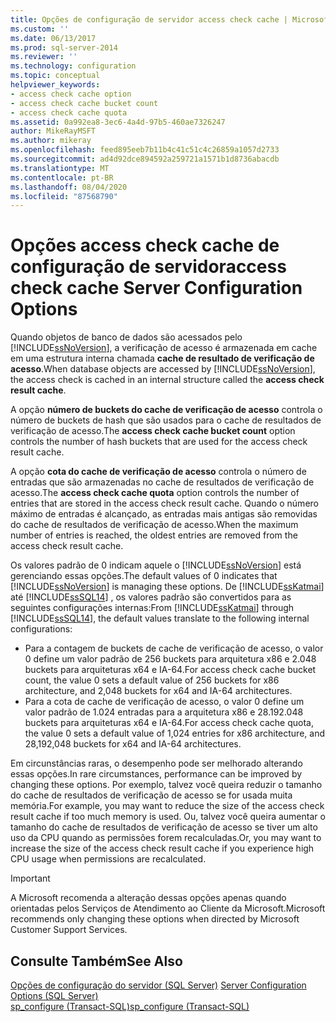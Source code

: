 ```yaml
---
title: Opções de configuração de servidor access check cache | Microsoft Docs
ms.custom: ''
ms.date: 06/13/2017
ms.prod: sql-server-2014
ms.reviewer: ''
ms.technology: configuration
ms.topic: conceptual
helpviewer_keywords:
- access check cache option
- access check cache bucket count
- access check cache quota
ms.assetid: 0a992ea8-3ec6-4a4d-97b5-460ae7326247
author: MikeRayMSFT
ms.author: mikeray
ms.openlocfilehash: feed895eeb7b11b4c41c51c4c26859a1057d2733
ms.sourcegitcommit: ad4d92dce894592a259721a1571b1d8736abacdb
ms.translationtype: MT
ms.contentlocale: pt-BR
ms.lasthandoff: 08/04/2020
ms.locfileid: "87568790"
---
```

# <a name="access-check-cache-server-configuration-options"></a><span data-ttu-id="f3043-102">Opções access check cache de configuração de servidor</span><span class="sxs-lookup"><span data-stu-id="f3043-102">access check cache Server Configuration Options</span></span>
<span data-ttu-id="f3043-103">Quando objetos de banco de dados são acessados pelo [!INCLUDE[ssNoVersion](../../includes/ssnoversion-md.md)], a verificação de acesso é armazenada em cache em uma estrutura interna chamada **cache de resultado de verificação de acesso**.</span><span class="sxs-lookup"><span data-stu-id="f3043-103">When database objects are accessed by [!INCLUDE[ssNoVersion](../../includes/ssnoversion-md.md)], the access check is cached in an internal structure called the **access check result cache**.</span></span> 
  
<span data-ttu-id="f3043-104">A opção **número de buckets do cache de verificação de acesso** controla o número de buckets de hash que são usados para o cache de resultados de verificação de acesso.</span><span class="sxs-lookup"><span data-stu-id="f3043-104">The **access check cache bucket count** option controls the number of hash buckets that are used for the access check result cache.</span></span> 

<span data-ttu-id="f3043-105">A opção **cota do cache de verificação de acesso** controla o número de entradas que são armazenadas no cache de resultados de verificação de acesso.</span><span class="sxs-lookup"><span data-stu-id="f3043-105">The **access check cache quota** option controls the number of entries that are stored in the access check result cache.</span></span> <span data-ttu-id="f3043-106">Quando o número máximo de entradas é alcançado, as entradas mais antigas são removidas do cache de resultados de verificação de acesso.</span><span class="sxs-lookup"><span data-stu-id="f3043-106">When the maximum number of entries is reached, the oldest entries are removed from the access check result cache.</span></span>
  
<span data-ttu-id="f3043-107">Os valores padrão de 0 indicam aquele o [!INCLUDE[ssNoVersion](../../includes/ssnoversion-md.md)] está gerenciando essas opções.</span><span class="sxs-lookup"><span data-stu-id="f3043-107">The default values of 0 indicates that [!INCLUDE[ssNoVersion](../../includes/ssnoversion-md.md)] is managing these options.</span></span> <span data-ttu-id="f3043-108">De [!INCLUDE[ssKatmai](../../includes/ssKatmai-md.md)] até [!INCLUDE[ssSQL14](../../includes/sssql14-md.md)] , os valores padrão são convertidos para as seguintes configurações internas:</span><span class="sxs-lookup"><span data-stu-id="f3043-108">From [!INCLUDE[ssKatmai](../../includes/ssKatmai-md.md)] through [!INCLUDE[ssSQL14](../../includes/sssql14-md.md)], the default values translate to the following internal configurations:</span></span>
-   <span data-ttu-id="f3043-109">Para a contagem de buckets de cache de verificação de acesso, o valor 0 define um valor padrão de 256 buckets para arquitetura x86 e 2.048 buckets para arquiteturas x64 e IA-64.</span><span class="sxs-lookup"><span data-stu-id="f3043-109">For access check cache bucket count, the value 0 sets a default value of 256 buckets for x86 architecture, and 2,048 buckets for x64 and IA-64 architectures.</span></span>
-   <span data-ttu-id="f3043-110">Para a cota de cache de verificação de acesso, o valor 0 define um valor padrão de 1.024 entradas para a arquitetura x86 e 28.192.048 buckets para arquiteturas x64 e IA-64.</span><span class="sxs-lookup"><span data-stu-id="f3043-110">For access check cache quota, the value 0 sets a default value of 1,024 entries for x86 architecture, and 28,192,048 buckets for x64 and IA-64 architectures.</span></span>

<span data-ttu-id="f3043-111">Em circunstâncias raras, o desempenho pode ser melhorado alterando essas opções.</span><span class="sxs-lookup"><span data-stu-id="f3043-111">In rare circumstances, performance can be improved by changing these options.</span></span> <span data-ttu-id="f3043-112">Por exemplo, talvez você queira reduzir o tamanho do cache de resultados de verificação de acesso se for usada muita memória.</span><span class="sxs-lookup"><span data-stu-id="f3043-112">For example, you may want to reduce the size of the access check result cache if too much memory is used.</span></span> <span data-ttu-id="f3043-113">Ou, talvez você queira aumentar o tamanho do cache de resultados de verificação de acesso se tiver um alto uso da CPU quando as permissões forem recalculadas.</span><span class="sxs-lookup"><span data-stu-id="f3043-113">Or, you may want to increase the size of the access check result cache if you experience high CPU usage when permissions are recalculated.</span></span>

> [!IMPORTANT]
> <span data-ttu-id="f3043-114">A Microsoft recomenda a alteração dessas opções apenas quando orientadas pelos Serviços de Atendimento ao Cliente da Microsoft.</span><span class="sxs-lookup"><span data-stu-id="f3043-114">Microsoft recommends only changing these options when directed by Microsoft Customer Support Services.</span></span>
  
## <a name="see-also"></a><span data-ttu-id="f3043-115">Consulte Também</span><span class="sxs-lookup"><span data-stu-id="f3043-115">See Also</span></span>  
 <span data-ttu-id="f3043-116">[Opções de configuração do servidor &#40;SQL Server&#41;](server-configuration-options-sql-server.md) </span><span class="sxs-lookup"><span data-stu-id="f3043-116">[Server Configuration Options &#40;SQL Server&#41;](server-configuration-options-sql-server.md) </span></span>  
 [<span data-ttu-id="f3043-117">sp_configure &#40;Transact-SQL&#41;</span><span class="sxs-lookup"><span data-stu-id="f3043-117">sp_configure &#40;Transact-SQL&#41;</span></span>](/sql/relational-databases/system-stored-procedures/sp-configure-transact-sql)  
  
  
